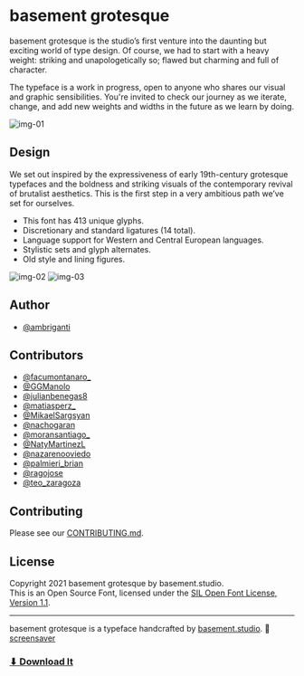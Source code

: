 # basement grotesque

basement grotesque is the studio’s first venture into the daunting but exciting world of type design. Of course, we had to start with a heavy weight: striking and unapologetically so; flawed but charming and full of character.

The typeface is a work in progress, open to anyone who shares our visual and graphic sensibilities. You're invited to check our journey as we iterate, change, and add new weights and widths in the future as we learn by doing.

![img-01](https://user-images.githubusercontent.com/89411566/130509050-58e43fea-6a0e-4c1a-bd4e-5eeaaf500451.png)

## Design

We set out inspired by the expressiveness of early 19th-century grotesque typefaces and the boldness and striking visuals of the contemporary revival of brutalist aesthetics. This is the first step in a very ambitious path we’ve set for ourselves.

- This font has 413 unique glyphs.
- Discretionary and standard ligatures (14 total).
- Language support for Western and Central European languages.
- Stylistic sets and glyph alternates.
- Old style and lining figures.

![img-02](https://user-images.githubusercontent.com/89411566/130539677-faf9369f-0e74-4232-8648-75d3f02cbc52.png)
![img-03](https://user-images.githubusercontent.com/89411566/130622743-8b83f6a1-c211-42ef-84f8-f61530ea48eb.png)

## Author

- [@ambriganti](https://twitter.com/ambriganti)

## Contributors

- [@facumontanaro\_](https://twitter.com/facumontanaro_)
- [@GGManolo](https://twitter.com/GGManolo)
- [@julianbenegas8](https://twitter.com/julianbenegas8)
- [@matiasperz\_](https://twitter.com/matiasperz_)
- [@MikaelSargsyan](https://twitter.com/MikaelSargsyan)
- [@nachogaran](https://twitter.com/nachogaran)
- [@moransantiago\_](https://twitter.com/moransantiago_)
- [@NatyMartinezL](https://twitter.com/NatyMartinezL)
- [@nazarenooviedo](https://twitter.com/nazarenooviedo)
- [@palmieri_brian](https://twitter.com/palmieri_brian)
- [@ragojose](https://twitter.com/ragojose)
- [@teo_zaragoza](https://twitter.com/teo_zaragoza)

## Contributing

Please see our [CONTRIBUTING.md](https://github.com/basementstudio/basement-grotesque/blob/master/CONTRIBUTING.md).

## License

Copyright 2021 basement grotesque by basement.studio. </br>
This is an Open Source Font, licensed under the [SIL Open Font License, Version 1.1](https://github.com/basementstudio/basement-grotesque/blob/master/LICENSE.txt).

---

basement grotesque is a typeface handcrafted by [basement.studio](https://basement.studio/). 🏴
[screensaver](https://tayebbayri.com/)

### [⬇︎ Download It](https://grotesque.basement.studio/)
